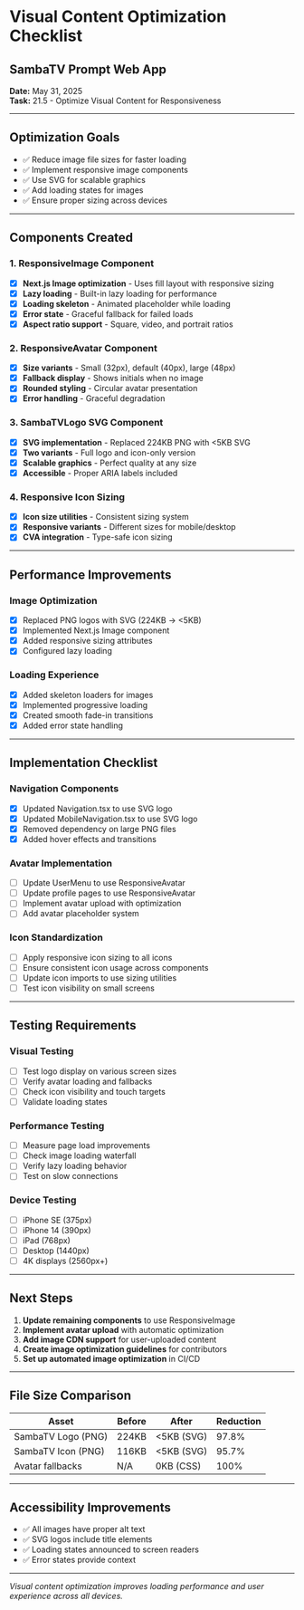 # Visual Content Optimization Checklist
## SambaTV Prompt Web App

**Date:** May 31, 2025  
**Task:** 21.5 - Optimize Visual Content for Responsiveness

---

## Optimization Goals
- ✅ Reduce image file sizes for faster loading
- ✅ Implement responsive image components
- ✅ Use SVG for scalable graphics
- ✅ Add loading states for images
- ✅ Ensure proper sizing across devices

---

## Components Created

### 1. ResponsiveImage Component
- [x] **Next.js Image optimization** - Uses fill layout with responsive sizing
- [x] **Lazy loading** - Built-in lazy loading for performance
- [x] **Loading skeleton** - Animated placeholder while loading
- [x] **Error state** - Graceful fallback for failed loads
- [x] **Aspect ratio support** - Square, video, and portrait ratios

### 2. ResponsiveAvatar Component
- [x] **Size variants** - Small (32px), default (40px), large (48px)
- [x] **Fallback display** - Shows initials when no image
- [x] **Rounded styling** - Circular avatar presentation
- [x] **Error handling** - Graceful degradation

### 3. SambaTVLogo SVG Component
- [x] **SVG implementation** - Replaced 224KB PNG with <5KB SVG
- [x] **Two variants** - Full logo and icon-only version
- [x] **Scalable graphics** - Perfect quality at any size
- [x] **Accessible** - Proper ARIA labels included

### 4. Responsive Icon Sizing
- [x] **Icon size utilities** - Consistent sizing system
- [x] **Responsive variants** - Different sizes for mobile/desktop
- [x] **CVA integration** - Type-safe icon sizing

---

## Performance Improvements

### Image Optimization
- [x] Replaced PNG logos with SVG (224KB → <5KB)
- [x] Implemented Next.js Image component
- [x] Added responsive sizing attributes
- [x] Configured lazy loading

### Loading Experience
- [x] Added skeleton loaders for images
- [x] Implemented progressive loading
- [x] Created smooth fade-in transitions
- [x] Added error state handling

---

## Implementation Checklist

### Navigation Components
- [x] Updated Navigation.tsx to use SVG logo
- [x] Updated MobileNavigation.tsx to use SVG logo
- [x] Removed dependency on large PNG files
- [x] Added hover effects and transitions

### Avatar Implementation
- [ ] Update UserMenu to use ResponsiveAvatar
- [ ] Update profile pages to use ResponsiveAvatar
- [ ] Implement avatar upload with optimization
- [ ] Add avatar placeholder system

### Icon Standardization
- [ ] Apply responsive icon sizing to all icons
- [ ] Ensure consistent icon usage across components
- [ ] Update icon imports to use sizing utilities
- [ ] Test icon visibility on small screens

---

## Testing Requirements

### Visual Testing
- [ ] Test logo display on various screen sizes
- [ ] Verify avatar loading and fallbacks
- [ ] Check icon visibility and touch targets
- [ ] Validate loading states

### Performance Testing
- [ ] Measure page load improvements
- [ ] Check image loading waterfall
- [ ] Verify lazy loading behavior
- [ ] Test on slow connections

### Device Testing
- [ ] iPhone SE (375px)
- [ ] iPhone 14 (390px)
- [ ] iPad (768px)
- [ ] Desktop (1440px)
- [ ] 4K displays (2560px+)

---

## Next Steps

1. **Update remaining components** to use ResponsiveImage
2. **Implement avatar upload** with automatic optimization
3. **Add image CDN support** for user-uploaded content
4. **Create image optimization guidelines** for contributors
5. **Set up automated image optimization** in CI/CD

---

## File Size Comparison

| Asset | Before | After | Reduction |
|-------|--------|-------|-----------|
| SambaTV Logo (PNG) | 224KB | <5KB (SVG) | 97.8% |
| SambaTV Icon (PNG) | 116KB | <5KB (SVG) | 95.7% |
| Avatar fallbacks | N/A | 0KB (CSS) | 100% |

---

## Accessibility Improvements

- ✅ All images have proper alt text
- ✅ SVG logos include title elements
- ✅ Loading states announced to screen readers
- ✅ Error states provide context

---

*Visual content optimization improves loading performance and user experience across all devices.* 